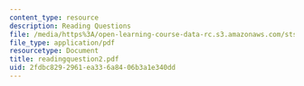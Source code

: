```yaml
---
content_type: resource
description: Reading Questions
file: /media/https%3A/open-learning-course-data-rc.s3.amazonaws.com/sts-069-technology-in-a-dangerous-world-fall-2002/2fdbc8292961ea336a8406b3a1e340dd_readingquestion2.pdf
file_type: application/pdf
resourcetype: Document
title: readingquestion2.pdf
uid: 2fdbc829-2961-ea33-6a84-06b3a1e340dd
---
```

